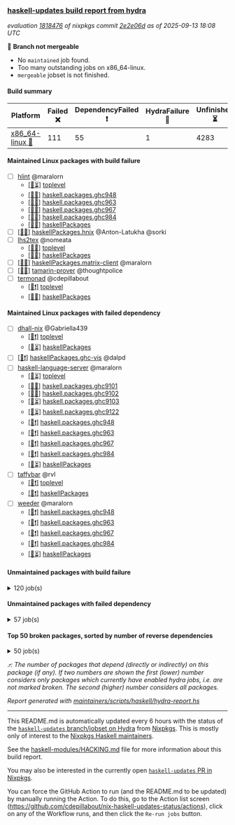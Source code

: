 ### [haskell-updates build report from hydra](https://hydra.nixos.org/jobset/nixpkgs/haskell-updates)
*evaluation [1818476](https://hydra.nixos.org/eval/1818476) of nixpkgs commit [2e2e06d](https://github.com/NixOS/nixpkgs/commits/2e2e06d99378e6ef76bbf830706011572ba650e4) as of 2025-09-13 18:08 UTC*

🔴 **Branch not mergeable**
  * No `maintained` job found.
  * Too many outstanding jobs on x86_64-linux.
  * `mergeable` jobset is not finished.

#### Build summary

 | Platform | Failed ❌ | DependencyFailed ❗ | HydraFailure 🚧 | Unfinished ⏳ | Success ✅ | 
 | --- | --- | --- | --- | --- | --- | 
 | [x86_64-linux 🐧](https://hydra.nixos.org/eval/1818476?filter=.x86_64-linux) | 111 | 55 | 1 | 4283 | 3119 | 
#### Maintained Linux packages with build failure
- [ ] [hlint](https://hydra.nixos.org/eval/1818476?filter=hlint) @maralorn
  - [[🐧⏳]](https://hydra.nixos.org/build/307523323) [toplevel](https://hydra.nixos.org/eval/1818476?filter=hlint)
  - [[🐧✅]](https://hydra.nixos.org/build/307504305) [haskell.packages.ghc948](https://hydra.nixos.org/eval/1818476?filter=haskell.packages.ghc948.hlint)
  - [[🐧❌]](https://hydra.nixos.org/build/307504327) [haskell.packages.ghc963](https://hydra.nixos.org/eval/1818476?filter=haskell.packages.ghc963.hlint)
  - [[🐧❌]](https://hydra.nixos.org/build/307504351) [haskell.packages.ghc967](https://hydra.nixos.org/eval/1818476?filter=haskell.packages.ghc967.hlint)
  - [[🐧❌]](https://hydra.nixos.org/build/307504369) [haskell.packages.ghc984](https://hydra.nixos.org/eval/1818476?filter=haskell.packages.ghc984.hlint)
  - [[🐧✅]](https://hydra.nixos.org/build/307519260) [haskellPackages](https://hydra.nixos.org/eval/1818476?filter=haskellPackages.hlint)
- [ ] [[🐧❌]](https://hydra.nixos.org/build/307519287) [haskellPackages.hnix](https://hydra.nixos.org/eval/1818476?filter=haskellPackages.hnix) @Anton-Latukha @sorki
- [ ] [lhs2tex](https://hydra.nixos.org/eval/1818476?filter=lhs2tex) @nomeata
  - [[🐧❌]](https://hydra.nixos.org/build/307523330) [toplevel](https://hydra.nixos.org/eval/1818476?filter=lhs2tex)
  - [[🐧❌]](https://hydra.nixos.org/build/307520007) [haskellPackages](https://hydra.nixos.org/eval/1818476?filter=haskellPackages.lhs2tex)
- [ ] [[🐧❌]](https://hydra.nixos.org/build/307520227) [haskellPackages.matrix-client](https://hydra.nixos.org/eval/1818476?filter=haskellPackages.matrix-client) @maralorn
- [ ] [[🐧❌]](https://hydra.nixos.org/build/307511955) [tamarin-prover](https://hydra.nixos.org/eval/1818476?filter=tamarin-prover) @thoughtpolice
- [ ] [termonad](https://hydra.nixos.org/eval/1818476?filter=termonad) @cdepillabout
  - [[🐧❗]](https://hydra.nixos.org/build/307523404) [toplevel](https://hydra.nixos.org/eval/1818476?filter=termonad)
  - [[🐧❌]](https://hydra.nixos.org/build/307522445) [haskellPackages](https://hydra.nixos.org/eval/1818476?filter=haskellPackages.termonad)
#### Maintained Linux packages with failed dependency
- [ ] [dhall-nix](https://hydra.nixos.org/eval/1818476?filter=dhall-nix) @Gabriella439
  - [[🐧❗]](https://hydra.nixos.org/build/307515849) [toplevel](https://hydra.nixos.org/eval/1818476?filter=dhall-nix)
  - [[🐧⏳]](https://hydra.nixos.org/build/307517864) [haskellPackages](https://hydra.nixos.org/eval/1818476?filter=haskellPackages.dhall-nix)
- [ ] [[🐧❗]](https://hydra.nixos.org/build/307518607) [haskellPackages.ghc-vis](https://hydra.nixos.org/eval/1818476?filter=haskellPackages.ghc-vis) @dalpd
- [ ] [haskell-language-server](https://hydra.nixos.org/eval/1818476?filter=haskell-language-server) @maralorn
  - [[🐧⏳]](https://hydra.nixos.org/build/307515957) [toplevel](https://hydra.nixos.org/eval/1818476?filter=haskell-language-server)
  - [[🐧✅]](https://hydra.nixos.org/build/307504304) [haskell.packages.ghc9101](https://hydra.nixos.org/eval/1818476?filter=haskell.packages.ghc9101.haskell-language-server)
  - [[🐧✅]](https://hydra.nixos.org/build/307504282) [haskell.packages.ghc9102](https://hydra.nixos.org/eval/1818476?filter=haskell.packages.ghc9102.haskell-language-server)
  - [[🐧⏳]](https://hydra.nixos.org/build/307515895) [haskell.packages.ghc9103](https://hydra.nixos.org/eval/1818476?filter=haskell.packages.ghc9103.haskell-language-server)
  - [[🐧⏳]](https://hydra.nixos.org/build/307516758) [haskell.packages.ghc9122](https://hydra.nixos.org/eval/1818476?filter=haskell.packages.ghc9122.haskell-language-server)
  - [[🐧❗]](https://hydra.nixos.org/build/307504573) [haskell.packages.ghc948](https://hydra.nixos.org/eval/1818476?filter=haskell.packages.ghc948.haskell-language-server)
  - [[🐧❗]](https://hydra.nixos.org/build/307504718) [haskell.packages.ghc963](https://hydra.nixos.org/eval/1818476?filter=haskell.packages.ghc963.haskell-language-server)
  - [[🐧❗]](https://hydra.nixos.org/build/307505214) [haskell.packages.ghc967](https://hydra.nixos.org/eval/1818476?filter=haskell.packages.ghc967.haskell-language-server)
  - [[🐧❗]](https://hydra.nixos.org/build/307505067) [haskell.packages.ghc984](https://hydra.nixos.org/eval/1818476?filter=haskell.packages.ghc984.haskell-language-server)
  - [[🐧⏳]](https://hydra.nixos.org/build/307519211) [haskellPackages](https://hydra.nixos.org/eval/1818476?filter=haskellPackages.haskell-language-server)
- [ ] [taffybar](https://hydra.nixos.org/eval/1818476?filter=taffybar) @rvl
  - [[🐧❗]](https://hydra.nixos.org/build/307523426) [toplevel](https://hydra.nixos.org/eval/1818476?filter=taffybar)
  - [[🐧❗]](https://hydra.nixos.org/build/307522336) [haskellPackages](https://hydra.nixos.org/eval/1818476?filter=haskellPackages.taffybar)
- [ ] [weeder](https://hydra.nixos.org/eval/1818476?filter=weeder) @maralorn
  - [[🐧❗]](https://hydra.nixos.org/build/307504307) [haskell.packages.ghc948](https://hydra.nixos.org/eval/1818476?filter=haskell.packages.ghc948.weeder)
  - [[🐧❗]](https://hydra.nixos.org/build/307504329) [haskell.packages.ghc963](https://hydra.nixos.org/eval/1818476?filter=haskell.packages.ghc963.weeder)
  - [[🐧❗]](https://hydra.nixos.org/build/307504357) [haskell.packages.ghc967](https://hydra.nixos.org/eval/1818476?filter=haskell.packages.ghc967.weeder)
  - [[🐧❗]](https://hydra.nixos.org/build/307504392) [haskell.packages.ghc984](https://hydra.nixos.org/eval/1818476?filter=haskell.packages.ghc984.weeder)
  - [[🐧⏳]](https://hydra.nixos.org/build/307523095) [haskellPackages](https://hydra.nixos.org/eval/1818476?filter=haskellPackages.weeder)
#### Unmaintained packages with build failure
<details><summary>120 job(s) </summary>

- [ ] [[🐧❌]](https://hydra.nixos.org/build/307518583) [haskellPackages.ghc-typelits-knownnat](https://hydra.nixos.org/eval/1818476?filter=haskellPackages.ghc-typelits-knownnat)  ⤴️ 20 | 60
- [ ] [[🐧❌]](https://hydra.nixos.org/build/307520392) [haskellPackages.monad-logger-aeson](https://hydra.nixos.org/eval/1818476?filter=haskellPackages.monad-logger-aeson)  ⤴️ 5 | 16
- [ ] [[🐧❌]](https://hydra.nixos.org/build/307519070) [haskellPackages.hashmap-io](https://hydra.nixos.org/eval/1818476?filter=haskellPackages.hashmap-io)  ⤴️ 5 | 9
- [ ] [[🐧❌]](https://hydra.nixos.org/build/307517496) [haskellPackages.conferer](https://hydra.nixos.org/eval/1818476?filter=haskellPackages.conferer)  ⤴️ 4 | 13
- [ ] [[🐧❌]](https://hydra.nixos.org/build/307516784) [haskellPackages.ascii-caseless](https://hydra.nixos.org/eval/1818476?filter=haskellPackages.ascii-caseless)  ⤴️ 4 | 12
- [ ] [[🐧❌]](https://hydra.nixos.org/build/307520084) [haskellPackages.liquid-ghc-prim](https://hydra.nixos.org/eval/1818476?filter=haskellPackages.liquid-ghc-prim)  ⤴️ 4 | 4
- [ ] [[🐧❌]](https://hydra.nixos.org/build/307519565) [haskellPackages.hw-string-parse](https://hydra.nixos.org/eval/1818476?filter=haskellPackages.hw-string-parse)  ⤴️ 3 | 29
- [ ] [[🐧❌]](https://hydra.nixos.org/build/307516858) [haskellPackages.arithmoi](https://hydra.nixos.org/eval/1818476?filter=haskellPackages.arithmoi)  ⤴️ 3 | 21
- [ ] [[🐧❌]](https://hydra.nixos.org/build/307518686) [haskellPackages.gitlib](https://hydra.nixos.org/eval/1818476?filter=haskellPackages.gitlib)  ⤴️ 3 | 7
- [ ] [[🐧❌]](https://hydra.nixos.org/build/307520550) [haskellPackages.nanovg](https://hydra.nixos.org/eval/1818476?filter=haskellPackages.nanovg)  ⤴️ 3 | 5
- [ ] [[🐧❌]](https://hydra.nixos.org/build/307521928) [haskellPackages.single-tuple](https://hydra.nixos.org/eval/1818476?filter=haskellPackages.single-tuple)  ⤴️ 3 | 4
- [ ] [[🐧❌]](https://hydra.nixos.org/build/307522842) [haskellPackages.universum](https://hydra.nixos.org/eval/1818476?filter=haskellPackages.universum)  ⤴️ 2 | 25
- [ ] [[🐧❌]](https://hydra.nixos.org/build/307516871) [haskellPackages.avro](https://hydra.nixos.org/eval/1818476?filter=haskellPackages.avro)  ⤴️ 2 | 10
- [ ] [[🐧❌]](https://hydra.nixos.org/build/307518677) [haskellPackages.gi-gtk-hs](https://hydra.nixos.org/eval/1818476?filter=haskellPackages.gi-gtk-hs)  ⤴️ 2 | 6
- [ ] [[🐧❌]](https://hydra.nixos.org/build/307519217) [haskellPackages.hgmp](https://hydra.nixos.org/eval/1818476?filter=haskellPackages.hgmp)  ⤴️ 2 | 6
- [ ] [[🐧❌]](https://hydra.nixos.org/build/307522079) [haskellPackages.sr-extra](https://hydra.nixos.org/eval/1818476?filter=haskellPackages.sr-extra)  ⤴️ 2 | 5
- [ ] [[🐧❌]](https://hydra.nixos.org/build/307521709) [haskellPackages.selda](https://hydra.nixos.org/eval/1818476?filter=haskellPackages.selda)  ⤴️ 2 | 4
- [ ] [[🐧❌]](https://hydra.nixos.org/build/307517657) [haskellPackages.crucible-debug](https://hydra.nixos.org/eval/1818476?filter=haskellPackages.crucible-debug)  ⤴️ 2 | 3
- [ ] [[🐧❌]](https://hydra.nixos.org/build/307518969) [haskellPackages.gtk-strut](https://hydra.nixos.org/eval/1818476?filter=haskellPackages.gtk-strut)  ⤴️ 2 | 2
- [ ] [[🐧❌]](https://hydra.nixos.org/build/307520711) [haskellPackages.o-clock](https://hydra.nixos.org/eval/1818476?filter=haskellPackages.o-clock)  ⤴️ 1 | 11
- [ ] [[🐧❌]](https://hydra.nixos.org/build/307517438) [haskellPackages.compact-word-vectors](https://hydra.nixos.org/eval/1818476?filter=haskellPackages.compact-word-vectors)  ⤴️ 1 | 10
- [ ] [[🐧❌]](https://hydra.nixos.org/build/307517440) [haskellPackages.compdata](https://hydra.nixos.org/eval/1818476?filter=haskellPackages.compdata)  ⤴️ 1 | 10
- [ ] [[🐧❌]](https://hydra.nixos.org/build/307516019) [haskellPackages.Frames](https://hydra.nixos.org/eval/1818476?filter=haskellPackages.Frames)  ⤴️ 1 | 7
- [ ] [[🐧❌]](https://hydra.nixos.org/build/307523167) [haskellPackages.xml-conduit-writer](https://hydra.nixos.org/eval/1818476?filter=haskellPackages.xml-conduit-writer)  ⤴️ 1 | 7
- [ ] [[🐧❌]](https://hydra.nixos.org/build/307519243) [haskellPackages.hjson](https://hydra.nixos.org/eval/1818476?filter=haskellPackages.hjson)  ⤴️ 1 | 6
- [ ] [[🐧❌]](https://hydra.nixos.org/build/307522924) [haskellPackages.uuagc-cabal](https://hydra.nixos.org/eval/1818476?filter=haskellPackages.uuagc-cabal)  ⤴️ 1 | 5
- [ ] [[🐧❌]](https://hydra.nixos.org/build/307517066) [haskellPackages.bookhound](https://hydra.nixos.org/eval/1818476?filter=haskellPackages.bookhound)  ⤴️ 1 | 3
- [ ] [diagrams-builder](https://hydra.nixos.org/eval/1818476?filter=diagrams-builder)  ⤴️ 1 | 3
  - [[🐧❗]](https://hydra.nixos.org/build/307515845) [toplevel](https://hydra.nixos.org/eval/1818476?filter=diagrams-builder)
  - [[🐧❌]](https://hydra.nixos.org/build/307517855) [haskellPackages](https://hydra.nixos.org/eval/1818476?filter=haskellPackages.diagrams-builder)
- [ ] [[🐧❌]](https://hydra.nixos.org/build/307519245) [haskellPackages.hip](https://hydra.nixos.org/eval/1818476?filter=haskellPackages.hip)  ⤴️ 1 | 3
- [ ] [[🐧❌]](https://hydra.nixos.org/build/307518603) [haskellPackages.ghci-dap](https://hydra.nixos.org/eval/1818476?filter=haskellPackages.ghci-dap)  ⤴️ 1 | 2
- [ ] [[🐧❌]](https://hydra.nixos.org/build/307521213) [haskellPackages.primitive-containers](https://hydra.nixos.org/eval/1818476?filter=haskellPackages.primitive-containers)  ⤴️ 1 | 2
- [ ] [[🐧❌]](https://hydra.nixos.org/build/307523066) [haskellPackages.webkitgtk3-javascriptcore](https://hydra.nixos.org/eval/1818476?filter=haskellPackages.webkitgtk3-javascriptcore)  ⤴️ 1 | 2
- [ ] [[🐧❌]](https://hydra.nixos.org/build/307523289) [haskellPackages.yu-utils](https://hydra.nixos.org/eval/1818476?filter=haskellPackages.yu-utils)  ⤴️ 1 | 2
- [ ] [[🐧❌]](https://hydra.nixos.org/build/307517807) [haskellPackages.defun-bool](https://hydra.nixos.org/eval/1818476?filter=haskellPackages.defun-bool)  ⤴️ 1 | 1
- [ ] [[🐧❌]](https://hydra.nixos.org/build/307518209) [haskellPackages.fadno-xml](https://hydra.nixos.org/eval/1818476?filter=haskellPackages.fadno-xml)  ⤴️ 1 | 1
- [ ] [[🐧❌]](https://hydra.nixos.org/build/307518380) [haskellPackages.fp-ieee](https://hydra.nixos.org/eval/1818476?filter=haskellPackages.fp-ieee)  ⤴️ 1 | 1
- [ ] [[🐧❌]](https://hydra.nixos.org/build/307518584) [haskellPackages.ghc-heap-view](https://hydra.nixos.org/eval/1818476?filter=haskellPackages.ghc-heap-view)  ⤴️ 1 | 1
- [ ] [[🐧❌]](https://hydra.nixos.org/build/307518646) [haskellPackages.gi-gtk-declarative](https://hydra.nixos.org/eval/1818476?filter=haskellPackages.gi-gtk-declarative)  ⤴️ 1 | 1
- [ ] [[🐧❌]](https://hydra.nixos.org/build/307518693) [haskellPackages.gi-webkit](https://hydra.nixos.org/eval/1818476?filter=haskellPackages.gi-webkit)  ⤴️ 1 | 1
- [ ] [[🐧❌]](https://hydra.nixos.org/build/307518669) [haskellPackages.gigaparsec](https://hydra.nixos.org/eval/1818476?filter=haskellPackages.gigaparsec)  ⤴️ 1 | 1
- [ ] [[🐧❌]](https://hydra.nixos.org/build/307520076) [haskellPackages.liquid-prelude](https://hydra.nixos.org/eval/1818476?filter=haskellPackages.liquid-prelude)  ⤴️ 1 | 1
- [ ] [[🐧❌]](https://hydra.nixos.org/build/307521826) [haskellPackages.servant-routes](https://hydra.nixos.org/eval/1818476?filter=haskellPackages.servant-routes)  ⤴️ 1 | 1
- [ ] [[🐧❌]](https://hydra.nixos.org/build/307522184) [haskellPackages.stm-tlist](https://hydra.nixos.org/eval/1818476?filter=haskellPackages.stm-tlist)  ⤴️ 1 | 1
- [ ] [[🐧❌]](https://hydra.nixos.org/build/307522857) [haskellPackages.unleash-client-haskell-core](https://hydra.nixos.org/eval/1818476?filter=haskellPackages.unleash-client-haskell-core)  ⤴️ 1 | 1
- [ ] [[🐧❌]](https://hydra.nixos.org/build/307523127) [haskellPackages.wild-bind-indicator](https://hydra.nixos.org/eval/1818476?filter=haskellPackages.wild-bind-indicator)  ⤴️ 1 | 1
- [ ] [[🐧❌]](https://hydra.nixos.org/build/307518197) [haskellPackages.extensible-effects](https://hydra.nixos.org/eval/1818476?filter=haskellPackages.extensible-effects)  ⤴️ 0 | 11
- [ ] [[🐧❌]](https://hydra.nixos.org/build/307519683) [haskellPackages.int-cast](https://hydra.nixos.org/eval/1818476?filter=haskellPackages.int-cast)  ⤴️ 0 | 9
- [ ] [[🐧❌]](https://hydra.nixos.org/build/307518055) [haskellPackages.either-list-functions](https://hydra.nixos.org/eval/1818476?filter=haskellPackages.either-list-functions)  ⤴️ 0 | 6
- [ ] [[🐧❌]](https://hydra.nixos.org/build/307518337) [haskellPackages.folly-clib](https://hydra.nixos.org/eval/1818476?filter=haskellPackages.folly-clib)  ⤴️ 0 | 5
- [ ] [[🐧❌]](https://hydra.nixos.org/build/307520047) [haskellPackages.limp](https://hydra.nixos.org/eval/1818476?filter=haskellPackages.limp)  ⤴️ 0 | 5
- [ ] [[🐧❌]](https://hydra.nixos.org/build/307519928) [haskellPackages.language-lua](https://hydra.nixos.org/eval/1818476?filter=haskellPackages.language-lua)  ⤴️ 0 | 3
- [ ] [[🐧❌]](https://hydra.nixos.org/build/307518529) [haskellPackages.geniplate-mirror](https://hydra.nixos.org/eval/1818476?filter=haskellPackages.geniplate-mirror)  ⤴️ 0 | 2
- [ ] [[🐧❌]](https://hydra.nixos.org/build/307518994) [haskellPackages.hBDD](https://hydra.nixos.org/eval/1818476?filter=haskellPackages.hBDD)  ⤴️ 0 | 2
- [ ] [[🐧❌]](https://hydra.nixos.org/build/307521087) [haskellPackages.polysemy-log-co](https://hydra.nixos.org/eval/1818476?filter=haskellPackages.polysemy-log-co)  ⤴️ 0 | 2
- [ ] [[🐧❌]](https://hydra.nixos.org/build/307521306) [haskellPackages.prodapi](https://hydra.nixos.org/eval/1818476?filter=haskellPackages.prodapi)  ⤴️ 0 | 2
- [ ] [[🐧❌]](https://hydra.nixos.org/build/307517139) [haskellPackages.byte-containers](https://hydra.nixos.org/eval/1818476?filter=haskellPackages.byte-containers)  ⤴️ 0 | 1
- [ ] [[🐧❌]](https://hydra.nixos.org/build/307517814) [haskellPackages.delaunayNd](https://hydra.nixos.org/eval/1818476?filter=haskellPackages.delaunayNd)  ⤴️ 0 | 1
- [ ] [[🐧❌]](https://hydra.nixos.org/build/307519247) [haskellPackages.hkd](https://hydra.nixos.org/eval/1818476?filter=haskellPackages.hkd)  ⤴️ 0 | 1
- [ ] [[🐧❌]](https://hydra.nixos.org/build/307519298) [haskellPackages.hoauth2-providers](https://hydra.nixos.org/eval/1818476?filter=haskellPackages.hoauth2-providers)  ⤴️ 0 | 1
- [ ] [[🐧❌]](https://hydra.nixos.org/build/307519553) [haskellPackages.hw-hedgehog](https://hydra.nixos.org/eval/1818476?filter=haskellPackages.hw-hedgehog)  ⤴️ 0 | 1
- [ ] [[🐧❌]](https://hydra.nixos.org/build/307515955) [haskellPackages.DBFunctor](https://hydra.nixos.org/eval/1818476?filter=haskellPackages.DBFunctor) 
- [ ] [[🐧❌]](https://hydra.nixos.org/build/307517065) [haskellPackages.boardgame](https://hydra.nixos.org/eval/1818476?filter=haskellPackages.boardgame) 
- [ ] [[🐧❌]](https://hydra.nixos.org/build/307517131) [haskellPackages.brillo-algorithms](https://hydra.nixos.org/eval/1818476?filter=haskellPackages.brillo-algorithms) 
- [ ] [[🐧❌]](https://hydra.nixos.org/build/307517214) [haskellPackages.cabal-cargs](https://hydra.nixos.org/eval/1818476?filter=haskellPackages.cabal-cargs) 
- [ ] [[🐧❌]](https://hydra.nixos.org/build/307517278) [haskellPackages.cfuture](https://hydra.nixos.org/eval/1818476?filter=haskellPackages.cfuture) 
- [ ] [[🐧❌]](https://hydra.nixos.org/build/307517405) [haskellPackages.co-log-effectful](https://hydra.nixos.org/eval/1818476?filter=haskellPackages.co-log-effectful) 
- [ ] [[🐧❌]](https://hydra.nixos.org/build/307517383) [haskellPackages.co-log-json](https://hydra.nixos.org/eval/1818476?filter=haskellPackages.co-log-json) 
- [ ] [[🐧❌]](https://hydra.nixos.org/build/307517392) [haskellPackages.codet-plugin](https://hydra.nixos.org/eval/1818476?filter=haskellPackages.codet-plugin) 
- [ ] [[🐧❌]](https://hydra.nixos.org/build/307517561) [haskellPackages.coquina](https://hydra.nixos.org/eval/1818476?filter=haskellPackages.coquina) 
- [ ] [[🐧❌]](https://hydra.nixos.org/build/307517676) [haskellPackages.curly-expander](https://hydra.nixos.org/eval/1818476?filter=haskellPackages.curly-expander) 
- [ ] [[🐧❌]](https://hydra.nixos.org/build/307518077) [haskellPackages.elm-street](https://hydra.nixos.org/eval/1818476?filter=haskellPackages.elm-street) 
- [ ] [[🐧❌]](https://hydra.nixos.org/build/307518376) [haskellPackages.free-listt](https://hydra.nixos.org/eval/1818476?filter=haskellPackages.free-listt) 
- [ ] [[🐧❌]](https://hydra.nixos.org/build/307518396) [haskellPackages.fswatcher](https://hydra.nixos.org/eval/1818476?filter=haskellPackages.fswatcher) 
- [ ] [[🐧❌]](https://hydra.nixos.org/build/307518431) [haskellPackages.fuzzyfind](https://hydra.nixos.org/eval/1818476?filter=haskellPackages.fuzzyfind) 
- [ ] [ghc-lib](https://hydra.nixos.org/eval/1818476?filter=ghc-lib) 
  - [[🐧✅]](https://hydra.nixos.org/build/307504209) [haskell.packages.ghc9101](https://hydra.nixos.org/eval/1818476?filter=haskell.packages.ghc9101.ghc-lib)
  - [[🐧✅]](https://hydra.nixos.org/build/307504230) [haskell.packages.ghc9102](https://hydra.nixos.org/eval/1818476?filter=haskell.packages.ghc9102.ghc-lib)
  - [[🐧⏳]](https://hydra.nixos.org/build/307515857) [haskell.packages.ghc9103](https://hydra.nixos.org/eval/1818476?filter=haskell.packages.ghc9103.ghc-lib)
  - [[🐧⏳]](https://hydra.nixos.org/build/307515880) [haskell.packages.ghc9122](https://hydra.nixos.org/eval/1818476?filter=haskell.packages.ghc9122.ghc-lib)
  - [[🐧✅]](https://hydra.nixos.org/build/307504277) [haskell.packages.ghc948](https://hydra.nixos.org/eval/1818476?filter=haskell.packages.ghc948.ghc-lib)
  - [[🐧❌]](https://hydra.nixos.org/build/307504302) [haskell.packages.ghc963](https://hydra.nixos.org/eval/1818476?filter=haskell.packages.ghc963.ghc-lib)
  - [[🐧❌]](https://hydra.nixos.org/build/307504323) [haskell.packages.ghc967](https://hydra.nixos.org/eval/1818476?filter=haskell.packages.ghc967.ghc-lib)
  - [[🐧❌]](https://hydra.nixos.org/build/307504352) [haskell.packages.ghc984](https://hydra.nixos.org/eval/1818476?filter=haskell.packages.ghc984.ghc-lib)
  - [[🐧⏳]](https://hydra.nixos.org/build/307518557) [haskellPackages](https://hydra.nixos.org/eval/1818476?filter=haskellPackages.ghc-lib)
- [ ] [glirc](https://hydra.nixos.org/eval/1818476?filter=glirc) 
  - [[🐧❌]](https://hydra.nixos.org/build/307515848) [toplevel](https://hydra.nixos.org/eval/1818476?filter=glirc)
  - [[🐧⏳]](https://hydra.nixos.org/build/307518734) [haskellPackages](https://hydra.nixos.org/eval/1818476?filter=haskellPackages.glirc)
- [ ] [[🐧❌]](https://hydra.nixos.org/build/307518731) [haskellPackages.glue-ekg](https://hydra.nixos.org/eval/1818476?filter=haskellPackages.glue-ekg) 
- [ ] [hadolint](https://hydra.nixos.org/eval/1818476?filter=hadolint) 
  - [[🐧⏳]](https://hydra.nixos.org/build/307515836) [toplevel](https://hydra.nixos.org/eval/1818476?filter=hadolint)
  - [[🐧❌]](https://hydra.nixos.org/build/307519021) [haskellPackages](https://hydra.nixos.org/eval/1818476?filter=haskellPackages.hadolint)
- [ ] [[🐧❌]](https://hydra.nixos.org/build/307519073) [haskellPackages.hash-cons](https://hydra.nixos.org/eval/1818476?filter=haskellPackages.hash-cons) 
- [ ] [[🐧❌]](https://hydra.nixos.org/build/307519163) [haskellPackages.hedgehog-optics](https://hydra.nixos.org/eval/1818476?filter=haskellPackages.hedgehog-optics) 
- [ ] [[🐧❌]](https://hydra.nixos.org/build/307519601) [haskellPackages.idiomatic](https://hydra.nixos.org/eval/1818476?filter=haskellPackages.idiomatic) 
- [ ] [[🐧❌]](https://hydra.nixos.org/build/307519999) [haskellPackages.lambdabot-xmpp](https://hydra.nixos.org/eval/1818476?filter=haskellPackages.lambdabot-xmpp) 
- [ ] [[🐧❌]](https://hydra.nixos.org/build/307520031) [haskellPackages.libremidi](https://hydra.nixos.org/eval/1818476?filter=haskellPackages.libremidi) 
- [ ] [[🐧❌]](https://hydra.nixos.org/build/307520068) [haskellPackages.liquid-parallel](https://hydra.nixos.org/eval/1818476?filter=haskellPackages.liquid-parallel) 
- [ ] [[🐧❌]](https://hydra.nixos.org/build/307520339) [haskellPackages.min-max-pqueue](https://hydra.nixos.org/eval/1818476?filter=haskellPackages.min-max-pqueue) 
- [ ] [[🐧❌]](https://hydra.nixos.org/build/307520852) [haskellPackages.ordinal](https://hydra.nixos.org/eval/1818476?filter=haskellPackages.ordinal) 
- [ ] [[🐧❌]](https://hydra.nixos.org/build/307521032) [haskellPackages.pipes-lzma](https://hydra.nixos.org/eval/1818476?filter=haskellPackages.pipes-lzma) 
- [ ] [[🐧❌]](https://hydra.nixos.org/build/307521210) [haskellPackages.powerdns](https://hydra.nixos.org/eval/1818476?filter=haskellPackages.powerdns) 
- [ ] [[🐧❌]](https://hydra.nixos.org/build/307521165) [haskellPackages.pr-tools](https://hydra.nixos.org/eval/1818476?filter=haskellPackages.pr-tools) 
- [ ] [[🐧❌]](https://hydra.nixos.org/build/307521316) [haskellPackages.ptr-peeker](https://hydra.nixos.org/eval/1818476?filter=haskellPackages.ptr-peeker) 
- [ ] [[🐧❌]](https://hydra.nixos.org/build/307521319) [haskellPackages.pvss](https://hydra.nixos.org/eval/1818476?filter=haskellPackages.pvss) 
- [ ] [[🐧❌]](https://hydra.nixos.org/build/307521346) [haskellPackages.quickcheck-state-machine](https://hydra.nixos.org/eval/1818476?filter=haskellPackages.quickcheck-state-machine) 
- [ ] [[🐧❌]](https://hydra.nixos.org/build/307521408) [haskellPackages.raytrace](https://hydra.nixos.org/eval/1818476?filter=haskellPackages.raytrace) 
- [ ] [[🐧❌]](https://hydra.nixos.org/build/307521538) [haskellPackages.regex-do](https://hydra.nixos.org/eval/1818476?filter=haskellPackages.regex-do) 
- [ ] [[🐧❌]](https://hydra.nixos.org/build/307521736) [haskellPackages.screenshot-to-clipboard](https://hydra.nixos.org/eval/1818476?filter=haskellPackages.screenshot-to-clipboard) 
- [ ] [[🐧❌]](https://hydra.nixos.org/build/307521764) [haskellPackages.sequitur](https://hydra.nixos.org/eval/1818476?filter=haskellPackages.sequitur) 
- [ ] [[🐧❌]](https://hydra.nixos.org/build/307521800) [haskellPackages.servant-seo](https://hydra.nixos.org/eval/1818476?filter=haskellPackages.servant-seo) 
- [ ] [[🐧❌]](https://hydra.nixos.org/build/307521802) [haskellPackages.servant-serf](https://hydra.nixos.org/eval/1818476?filter=haskellPackages.servant-serf) 
- [ ] [[🐧❌]](https://hydra.nixos.org/build/307521947) [haskellPackages.sizes](https://hydra.nixos.org/eval/1818476?filter=haskellPackages.sizes) 
- [ ] [[🐧❌]](https://hydra.nixos.org/build/307522172) [haskellPackages.stagen](https://hydra.nixos.org/eval/1818476?filter=haskellPackages.stagen) 
- [ ] [[🐧❌]](https://hydra.nixos.org/build/307522349) [haskellPackages.tasty-checklist](https://hydra.nixos.org/eval/1818476?filter=haskellPackages.tasty-checklist) 
- [ ] [[🐧❌]](https://hydra.nixos.org/build/307522409) [haskellPackages.telescope](https://hydra.nixos.org/eval/1818476?filter=haskellPackages.telescope) 
- [ ] [[🐧❌]](https://hydra.nixos.org/build/307522761) [haskellPackages.twentyseven](https://hydra.nixos.org/eval/1818476?filter=haskellPackages.twentyseven) 
- [ ] [[🐧❌]](https://hydra.nixos.org/build/307522793) [haskellPackages.typist](https://hydra.nixos.org/eval/1818476?filter=haskellPackages.typist) 
- [ ] [[🐧❌]](https://hydra.nixos.org/build/307522988) [haskellPackages.vext](https://hydra.nixos.org/eval/1818476?filter=haskellPackages.vext) 
</details>

#### Unmaintained packages with failed dependency
<details><summary>57 job(s) </summary>

- [ ] [[🐧❗]](https://hydra.nixos.org/build/307520288) [haskellPackages.metro](https://hydra.nixos.org/eval/1818476?filter=haskellPackages.metro)  ⤴️ 4 | 8
- [ ] [[🐧❗]](https://hydra.nixos.org/build/307519556) [haskellPackages.hw-int](https://hydra.nixos.org/eval/1818476?filter=haskellPackages.hw-int)  ⤴️ 3 | 29
- [ ] [[🐧❗]](https://hydra.nixos.org/build/307521512) [haskellPackages.registry](https://hydra.nixos.org/eval/1818476?filter=haskellPackages.registry)  ⤴️ 3 | 5
- [ ] [[🐧❗]](https://hydra.nixos.org/build/307520088) [haskellPackages.liquid-base](https://hydra.nixos.org/eval/1818476?filter=haskellPackages.liquid-base)  ⤴️ 3 | 3
- [ ] [[🐧❗]](https://hydra.nixos.org/build/307519557) [haskellPackages.hw-bits](https://hydra.nixos.org/eval/1818476?filter=haskellPackages.hw-bits)  ⤴️ 2 | 28
- [ ] [[🐧❗]](https://hydra.nixos.org/build/307515928) [haskellPackages.Blammo](https://hydra.nixos.org/eval/1818476?filter=haskellPackages.Blammo)  ⤴️ 2 | 10
- [ ] [[🐧❗]](https://hydra.nixos.org/build/307517362) [haskellPackages.clash-lib](https://hydra.nixos.org/eval/1818476?filter=haskellPackages.clash-lib)  ⤴️ 2 | 9
- [ ] [[🐧❗]](https://hydra.nixos.org/build/307517504) [haskellPackages.conferer-aeson](https://hydra.nixos.org/eval/1818476?filter=haskellPackages.conferer-aeson)  ⤴️ 2 | 2
- [ ] [[🐧❗]](https://hydra.nixos.org/build/307520543) [haskellPackages.named-text](https://hydra.nixos.org/eval/1818476?filter=haskellPackages.named-text)  ⤴️ 2 | 2
- [ ] [[🐧❗]](https://hydra.nixos.org/build/307517363) [haskellPackages.clash-ghc](https://hydra.nixos.org/eval/1818476?filter=haskellPackages.clash-ghc)  ⤴️ 1 | 4
- [ ] [[🐧❗]](https://hydra.nixos.org/build/307518382) [haskellPackages.freckle-exception](https://hydra.nixos.org/eval/1818476?filter=haskellPackages.freckle-exception)  ⤴️ 1 | 4
- [ ] [[🐧❗]](https://hydra.nixos.org/build/307518282) [haskellPackages.finitary](https://hydra.nixos.org/eval/1818476?filter=haskellPackages.finitary)  ⤴️ 1 | 3
- [ ] [[🐧❗]](https://hydra.nixos.org/build/307519730) [haskellPackages.ipprint](https://hydra.nixos.org/eval/1818476?filter=haskellPackages.ipprint)  ⤴️ 1 | 3
- [ ] [[🐧❗]](https://hydra.nixos.org/build/307519316) [haskellPackages.homotuple](https://hydra.nixos.org/eval/1818476?filter=haskellPackages.homotuple)  ⤴️ 1 | 2
- [ ] [[🐧❗]](https://hydra.nixos.org/build/307519019) [haskellPackages.gtk-sni-tray](https://hydra.nixos.org/eval/1818476?filter=haskellPackages.gtk-sni-tray)  ⤴️ 1 | 1
- [ ] [[🐧❗]](https://hydra.nixos.org/build/307519876) [haskellPackages.kvitable](https://hydra.nixos.org/eval/1818476?filter=haskellPackages.kvitable)  ⤴️ 1 | 1
- [ ] [[🐧❗]](https://hydra.nixos.org/build/307520089) [haskellPackages.liquid-containers](https://hydra.nixos.org/eval/1818476?filter=haskellPackages.liquid-containers)  ⤴️ 1 | 1
- [ ] [[🐧❗]](https://hydra.nixos.org/build/307519559) [haskellPackages.hw-ip](https://hydra.nixos.org/eval/1818476?filter=haskellPackages.hw-ip)  ⤴️ 0 | 7
- [ ] [[🐧❗]](https://hydra.nixos.org/build/307518416) [haskellPackages.freckle-prelude](https://hydra.nixos.org/eval/1818476?filter=haskellPackages.freckle-prelude)  ⤴️ 0 | 3
- [ ] [[🐧❗]](https://hydra.nixos.org/build/307521726) [haskellPackages.selda-json](https://hydra.nixos.org/eval/1818476?filter=haskellPackages.selda-json)  ⤴️ 0 | 2
- [ ] [[🐧❗]](https://hydra.nixos.org/build/307517752) [haskellPackages.crux-llvm](https://hydra.nixos.org/eval/1818476?filter=haskellPackages.crux-llvm)  ⤴️ 0 | 1
- [ ] [[🐧❗]](https://hydra.nixos.org/build/307517966) [haskellPackages.dom-parser](https://hydra.nixos.org/eval/1818476?filter=haskellPackages.dom-parser)  ⤴️ 0 | 1
- [ ] [[🐧❗]](https://hydra.nixos.org/build/307519078) [haskellPackages.haskell-debug-adapter](https://hydra.nixos.org/eval/1818476?filter=haskellPackages.haskell-debug-adapter)  ⤴️ 0 | 1
- [ ] [[🐧❗]](https://hydra.nixos.org/build/307519125) [haskellPackages.hasktorch](https://hydra.nixos.org/eval/1818476?filter=haskellPackages.hasktorch)  ⤴️ 0 | 1
- [ ] [[🐧❗]](https://hydra.nixos.org/build/307517152) [haskellPackages.brillo-examples](https://hydra.nixos.org/eval/1818476?filter=haskellPackages.brillo-examples) 
- [ ] [[🐧❗]](https://hydra.nixos.org/build/307517524) [haskellPackages.conferer-yaml](https://hydra.nixos.org/eval/1818476?filter=haskellPackages.conferer-yaml) 
- [ ] [[🐧❗]](https://hydra.nixos.org/build/307517700) [haskellPackages.dahdit-network](https://hydra.nixos.org/eval/1818476?filter=haskellPackages.dahdit-network) 
- [ ] [[🐧❗]](https://hydra.nixos.org/build/307517867) [haskellPackages.diagrams-pandoc](https://hydra.nixos.org/eval/1818476?filter=haskellPackages.diagrams-pandoc) 
- [ ] [[🐧❗]](https://hydra.nixos.org/build/307518228) [haskellPackages.fastparser](https://hydra.nixos.org/eval/1818476?filter=haskellPackages.fastparser) 
- [ ] [ghc-tags](https://hydra.nixos.org/eval/1818476?filter=ghc-tags) 
  - [[🐧✅]](https://hydra.nixos.org/build/307504250) [haskell.packages.ghc9101](https://hydra.nixos.org/eval/1818476?filter=haskell.packages.ghc9101.ghc-tags)
  - [[🐧✅]](https://hydra.nixos.org/build/307504235) [haskell.packages.ghc9102](https://hydra.nixos.org/eval/1818476?filter=haskell.packages.ghc9102.ghc-tags)
  - [[🐧⏳]](https://hydra.nixos.org/build/307515861) [haskell.packages.ghc9103](https://hydra.nixos.org/eval/1818476?filter=haskell.packages.ghc9103.ghc-tags)
  - [[🐧✅]](https://hydra.nixos.org/build/307504306) [haskell.packages.ghc948](https://hydra.nixos.org/eval/1818476?filter=haskell.packages.ghc948.ghc-tags)
  - [[🐧❗]](https://hydra.nixos.org/build/307504319) [haskell.packages.ghc963](https://hydra.nixos.org/eval/1818476?filter=haskell.packages.ghc963.ghc-tags)
  - [[🐧❗]](https://hydra.nixos.org/build/307504353) [haskell.packages.ghc967](https://hydra.nixos.org/eval/1818476?filter=haskell.packages.ghc967.ghc-tags)
  - [[🐧✅]](https://hydra.nixos.org/build/307518573) [haskellPackages](https://hydra.nixos.org/eval/1818476?filter=haskellPackages.ghc-tags)
- [ ] [[🐧❗]](https://hydra.nixos.org/build/307518715) [haskellPackages.ghci-pretty](https://hydra.nixos.org/eval/1818476?filter=haskellPackages.ghci-pretty) 
- [ ] [[🐧❗]](https://hydra.nixos.org/build/307518702) [haskellPackages.gitlib-sample](https://hydra.nixos.org/eval/1818476?filter=haskellPackages.gitlib-sample) 
- [ ] [[🐧❗]](https://hydra.nixos.org/build/307519000) [haskellPackages.hMPC](https://hydra.nixos.org/eval/1818476?filter=haskellPackages.hMPC) 
- [ ] [[🐧❗]](https://hydra.nixos.org/build/307519739) [haskellPackages.ihp-ide](https://hydra.nixos.org/eval/1818476?filter=haskellPackages.ihp-ide) 
- [ ] [[🐧❗]](https://hydra.nixos.org/build/307519833) [haskellPackages.jsaddle-webkitgtk](https://hydra.nixos.org/eval/1818476?filter=haskellPackages.jsaddle-webkitgtk) 
- [ ] [[🐧❗]](https://hydra.nixos.org/build/307520063) [haskellPackages.lion](https://hydra.nixos.org/eval/1818476?filter=haskellPackages.lion) 
- [ ] [[🐧❗]](https://hydra.nixos.org/build/307520095) [haskellPackages.liquid-platform](https://hydra.nixos.org/eval/1818476?filter=haskellPackages.liquid-platform) 
- [ ] [[🐧❗]](https://hydra.nixos.org/build/307520382) [haskellPackages.mmzk-env](https://hydra.nixos.org/eval/1818476?filter=haskellPackages.mmzk-env) 
- [ ] [[🐧❗]](https://hydra.nixos.org/build/307520367) [haskellPackages.modular](https://hydra.nixos.org/eval/1818476?filter=haskellPackages.modular) 
- [ ] [[🐧❗]](https://hydra.nixos.org/build/307520451) [haskellPackages.monomer-hagrid](https://hydra.nixos.org/eval/1818476?filter=haskellPackages.monomer-hagrid) 
- [ ] [[🐧❗]](https://hydra.nixos.org/build/307521537) [haskellPackages.registry-hedgehog](https://hydra.nixos.org/eval/1818476?filter=haskellPackages.registry-hedgehog) 
- [ ] [[🐧❗]](https://hydra.nixos.org/build/307521566) [haskellPackages.registry-hedgehog-aeson](https://hydra.nixos.org/eval/1818476?filter=haskellPackages.registry-hedgehog-aeson) 
- [ ] [[🐧❗]](https://hydra.nixos.org/build/307521630) [haskellPackages.rounded-hw](https://hydra.nixos.org/eval/1818476?filter=haskellPackages.rounded-hw) 
- [ ] [[🐧❗]](https://hydra.nixos.org/build/307521690) [haskellPackages.safe-coupling](https://hydra.nixos.org/eval/1818476?filter=haskellPackages.safe-coupling) 
- [ ] [[🐧❗]](https://hydra.nixos.org/build/307521716) [haskellPackages.selda-sqlite](https://hydra.nixos.org/eval/1818476?filter=haskellPackages.selda-sqlite) 
- [ ] [spago](https://hydra.nixos.org/eval/1818476?filter=spago) 
  - [[🐧❗]](https://hydra.nixos.org/build/307523400) [toplevel](https://hydra.nixos.org/eval/1818476?filter=spago)
  - [[🐧⏳]](https://hydra.nixos.org/build/307522059) [haskellPackages](https://hydra.nixos.org/eval/1818476?filter=haskellPackages.spago)
- [ ] [[🐧❗]](https://hydra.nixos.org/build/307522717) [haskellPackages.turncoat](https://hydra.nixos.org/eval/1818476?filter=haskellPackages.turncoat) 
- [ ] [[🐧❗]](https://hydra.nixos.org/build/307522858) [haskellPackages.unleash-client-haskell](https://hydra.nixos.org/eval/1818476?filter=haskellPackages.unleash-client-haskell) 
</details>

#### Top 50 broken packages, sorted by number of reverse dependencies
<details><summary>50 job(s) </summary>

[haskell98](https://packdeps.haskellers.com/reverse/haskell98) ⤴️ 152  
[failure](https://packdeps.haskellers.com/reverse/failure) ⤴️ 72  
[enumerator](https://packdeps.haskellers.com/reverse/enumerator) ⤴️ 56  
[connection](https://packdeps.haskellers.com/reverse/connection) ⤴️ 49  
[util](https://packdeps.haskellers.com/reverse/util) ⤴️ 49  
[derive](https://packdeps.haskellers.com/reverse/derive) ⤴️ 48  
[fclabels](https://packdeps.haskellers.com/reverse/fclabels) ⤴️ 47  
[syb-with-class](https://packdeps.haskellers.com/reverse/syb-with-class) ⤴️ 42  
[MonadCatchIO-transformers](https://packdeps.haskellers.com/reverse/MonadCatchIO-transformers) ⤴️ 41  
[TypeCompose](https://packdeps.haskellers.com/reverse/TypeCompose) ⤴️ 41  
[PrimitiveArray](https://packdeps.haskellers.com/reverse/PrimitiveArray) ⤴️ 35  
[crypto-random](https://packdeps.haskellers.com/reverse/crypto-random) ⤴️ 35  
[dual](https://packdeps.haskellers.com/reverse/dual) ⤴️ 32  
[hsp](https://packdeps.haskellers.com/reverse/hsp) ⤴️ 32  
[language-ecmascript](https://packdeps.haskellers.com/reverse/language-ecmascript) ⤴️ 31  
[iteratee](https://packdeps.haskellers.com/reverse/iteratee) ⤴️ 29  
[composite-base](https://packdeps.haskellers.com/reverse/composite-base) ⤴️ 28  
[regexpr](https://packdeps.haskellers.com/reverse/regexpr) ⤴️ 27  
[text-format](https://packdeps.haskellers.com/reverse/text-format) ⤴️ 27  
[crypto-numbers](https://packdeps.haskellers.com/reverse/crypto-numbers) ⤴️ 25  
[either-unwrap](https://packdeps.haskellers.com/reverse/either-unwrap) ⤴️ 25  
[Crypto](https://packdeps.haskellers.com/reverse/Crypto) ⤴️ 22  
[crypto-pubkey](https://packdeps.haskellers.com/reverse/crypto-pubkey) ⤴️ 22  
[haskelldb](https://packdeps.haskellers.com/reverse/haskelldb) ⤴️ 22  
[wxdirect](https://packdeps.haskellers.com/reverse/wxdirect) ⤴️ 22  
[BiobaseTypes](https://packdeps.haskellers.com/reverse/BiobaseTypes) ⤴️ 21  
[alg](https://packdeps.haskellers.com/reverse/alg) ⤴️ 21  
[hw-rankselect-base](https://packdeps.haskellers.com/reverse/hw-rankselect-base) ⤴️ 21  
[libxml-sax](https://packdeps.haskellers.com/reverse/libxml-sax) ⤴️ 21  
[wxc](https://packdeps.haskellers.com/reverse/wxc) ⤴️ 21  
[biocore](https://packdeps.haskellers.com/reverse/biocore) ⤴️ 20  
[hw-excess](https://packdeps.haskellers.com/reverse/hw-excess) ⤴️ 20  
[reform](https://packdeps.haskellers.com/reverse/reform) ⤴️ 20  
[wxcore](https://packdeps.haskellers.com/reverse/wxcore) ⤴️ 20  
[attoparsec-enumerator](https://packdeps.haskellers.com/reverse/attoparsec-enumerator) ⤴️ 19  
[cprng-aes](https://packdeps.haskellers.com/reverse/cprng-aes) ⤴️ 19  
[fay](https://packdeps.haskellers.com/reverse/fay) ⤴️ 19  
[hsx2hs](https://packdeps.haskellers.com/reverse/hsx2hs) ⤴️ 19  
[hw-balancedparens](https://packdeps.haskellers.com/reverse/hw-balancedparens) ⤴️ 19  
[ixset](https://packdeps.haskellers.com/reverse/ixset) ⤴️ 19  
[mmsyn2](https://packdeps.haskellers.com/reverse/mmsyn2) ⤴️ 19  
[wx](https://packdeps.haskellers.com/reverse/wx) ⤴️ 19  
[BiobaseENA](https://packdeps.haskellers.com/reverse/BiobaseENA) ⤴️ 18  
[asn1-data](https://packdeps.haskellers.com/reverse/asn1-data) ⤴️ 18  
[bytestring-show](https://packdeps.haskellers.com/reverse/bytestring-show) ⤴️ 18  
[dbus-core](https://packdeps.haskellers.com/reverse/dbus-core) ⤴️ 18  
[digit](https://packdeps.haskellers.com/reverse/digit) ⤴️ 18  
[gtksourceview2](https://packdeps.haskellers.com/reverse/gtksourceview2) ⤴️ 18  
[hw-rankselect](https://packdeps.haskellers.com/reverse/hw-rankselect) ⤴️ 18  
[wrapped](https://packdeps.haskellers.com/reverse/wrapped) ⤴️ 18  
</details>


*⤴️: The number of packages that depend (directly or indirectly) on this package (if any). If two numbers are shown the first (lower) number considers only packages which currently have enabled hydra jobs, i.e. are not marked broken. The second (higher) number considers all packages.*

*Report generated with [maintainers/scripts/haskell/hydra-report.hs](https://github.com/NixOS/nixpkgs/blob/haskell-updates/maintainers/scripts/haskell/hydra-report.hs)*


----------------------------------------------------------------------

This README.md is automatically updated every 6 hours with the status of the
[`haskell-updates` branch/jobset on Hydra](https://hydra.nixos.org/jobset/nixpkgs/haskell-updates)
from [Nixpkgs](https://github.com/NixOS/nixpkgs).  This is mostly only of
interest to the [Nixpkgs Haskell maintainers](https://github.com/orgs/NixOS/teams/haskell).

See the
[haskell-modules/HACKING.md](https://github.com/NixOS/nixpkgs/blob/haskell-updates/pkgs/development/haskell-modules/HACKING.md)
file for more information about this build report.

You may also be interested in the currently open
[`haskell-updates` PR in Nixpkgs](https://github.com/nixos/nixpkgs/pulls?q=is%3Apr+is%3Aopen+head%3Ahaskell-updates).

You can force the GitHub Action to run (and the README.md to be updated) by
manually running the Action.  To do this, go to the Action list screen
(https://github.com/cdepillabout/nix-haskell-updates-status/actions),
click on any of the Workflow runs, and then click the `Re-run jobs` button.
